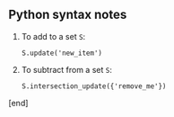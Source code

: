 ## Python syntax notes

 1. To add to a set `S`:

        S.update('new_item')

 1. To subtract from a set `S`:

        S.intersection_update({'remove_me'})

[end]
